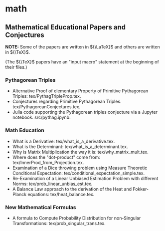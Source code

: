 # math
## Mathematical Educational Papers and Conjectures

**NOTE:** Some of the papers are written in ${\LaTeX}$ and others are written in ${\TeX}$.

(The ${\TeX}$ papers have an "input macro" statement at the beginning of their files.)

### Pythagorean Triples
- Alternative Proof of elementary Property of Primitive Pythagorean Triples: tex/PythagTripleProp.tex.
- Conjectures regarding Primitive Pythagorean Triples. tex/PythagoreanConjectures.tex.
- Julia code supporting the Pythagorean triples conjecture via a Jupyter notebook. src/pythag.ipynb.
### Math Education
- What is a Derivative: tex/what_is_a_derivative.tex.
- What is the Determinant: tex/what_is_a_determinant.tex.
- Why is Matrix Multiplication the way it is: tex/why_matrix_mult.tex.
- Where does the "dot-product" come from: tex/InnerProd_from_Projection.tex.
- Examination of a Dice throwing problem using Measure Theoretic Conditional Expectation: tex/conditional_expectation_simple.tex.
- Re-Examination of a Linear Unbiased Estimation Problem with different Norms: tex/prob_linear_unbias_est.tex.
- A Balance Law approach to the derivation of the Heat and Fokker-Planck equations: tex/heat_balance.tex.
### New Mathematical Formulas
- A formula to Compute Probability Distribution for non-Singular Transformations: tex/prob_singular_trans.tex.
